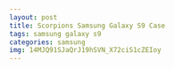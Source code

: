 ```yaml
---
layout: post
title: Scorpions Samsung Galaxy S9 Case
tags: samsung galaxy s9
categories: samsung
img: 14MJQ91SJaQrJ19hSVN_X72ciS1cZEIoy
---
```

